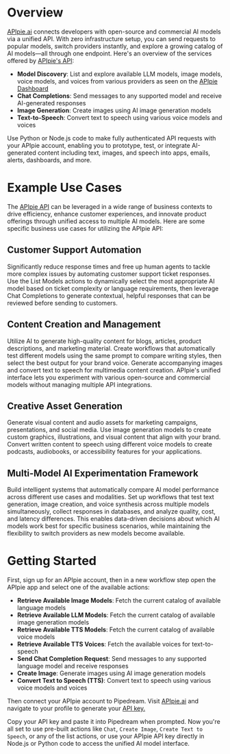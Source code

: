 # Overview

[APIpie.ai](https://apipie.ai) connects developers with open-source and commercial AI models via a unified API. With zero infrastructure setup, you can send requests to popular models, switch providers instantly, and explore a growing catalog of AI models—all through one endpoint. Here's an overview of the services offered by [APIpie's API](https://apipie.ai):

- **Model Discovery**: List and explore available LLM models, image models, voice models, and voices from various providers as seen on the [APIpie Dashboard](https://apipie.ai/dashboard)
- **Chat Completions**: Send messages to any supported model and receive AI-generated responses
- **Image Generation**: Create images using AI image generation models
- **Text-to-Speech**: Convert text to speech using various voice models and voices

Use Python or Node.js code to make fully authenticated API requests with your APIpie account, enabling you to prototype, test, or integrate AI-generated content including text, images, and speech into apps, emails, alerts, dashboards, and more.

# Example Use Cases

The [APIpie API](https://apipie.ai) can be leveraged in a wide range of business contexts to drive efficiency, enhance customer experiences, and innovate product offerings through unified access to multiple AI models. Here are some specific business use cases for utilizing the APIpie API:

## **Customer Support Automation**

Significantly reduce response times and free up human agents to tackle more complex issues by automating customer support ticket responses. Use the List Models actions to dynamically select the most appropriate AI model based on ticket complexity or language requirements, then leverage Chat Completions to generate contextual, helpful responses that can be reviewed before sending to customers.

## **Content Creation and Management**

Utilize AI to generate high-quality content for blogs, articles, product descriptions, and marketing material. Create workflows that automatically test different models using the same prompt to compare writing styles, then select the best output for your brand voice. Generate accompanying images and convert text to speech for multimedia content creation. APIpie's unified interface lets you experiment with various open-source and commercial models without managing multiple API integrations.

## **Creative Asset Generation**

Generate visual content and audio assets for marketing campaigns, presentations, and social media. Use image generation models to create custom graphics, illustrations, and visual content that align with your brand. Convert written content to speech using different voice models to create podcasts, audiobooks, or accessibility features for your applications.

## **Multi-Model AI Experimentation Framework**

Build intelligent systems that automatically compare AI model performance across different use cases and modalities. Set up workflows that test text generation, image creation, and voice synthesis across multiple models simultaneously, collect responses in databases, and analyze quality, cost, and latency differences. This enables data-driven decisions about which AI models work best for specific business scenarios, while maintaining the flexibility to switch providers as new models become available.

# Getting Started

First, sign up for an APIpie account, then in a new workflow step open the APIpie app and select one of the available actions:

- **Retrieve Available Image Models**: Fetch the current catalog of available language models
- **Retrieve Available LLM Models**: Fetch the current catalog of available image generation models
- **Retrieve Available TTS Models**: Fetch the current catalog of available voice models
- **Retrieve Available TTS Voices**: Fetch the available voices for text-to-speech
- **Send Chat Completion Request**: Send messages to any supported language model and receive responses
- **Create Image**: Generate images using AI image generation models
- **Convert Text to Speech (TTS)**: Convert text to speech using various voice models and voices

Then connect your APIpie account to Pipedream. Visit [APIpie.ai](https://apipie.ai) and navigate to your profile to generate your [API key.](https://apipie.ai/profile/api-keys)

Copy your API key and paste it into Pipedream when prompted. Now you're all set to use pre-built actions like `Chat`, `Create Image`, `Create Text to Speech`, or any of the list actions, or use your APIpie API key directly in Node.js or Python code to access the unified AI model interface.
